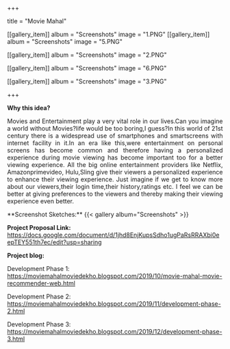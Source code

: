 +++


title = "Movie Mahal"


[[gallery_item]]
album = "Screenshots"
image = "1.PNG"
[[gallery_item]]
album = "Screenshots"
image = "5.PNG"

[[gallery_item]]
album = "Screenshots"
image = "2.PNG"

[[gallery_item]]
album = "Screenshots"
image = "6.PNG"

[[gallery_item]]
album = "Screenshots"
image = "3.PNG"


+++

**Why this idea?**
<p align="justify">Movies and Entertainment play a very vital role in our lives.Can you imagine a world without Movies?life would be too boring,I guess?In this world of 21st century there is a widespread use of smartphones and smartscreens with internet facility in it.In an era like this,were entertainment on personal screens has become common and therefore having a personalized experience during movie viewing has become important too for a better viewing experience. All the big online entertainment providers like Netflix, Amazonprimevideo, Hulu,Sling give their viewers a personalized experience to enhance their viewing experience. Just imagine if we get to know more about our viewers,their login time,their history,ratings etc. I feel we can be better at giving preferences to the viewers and thereby making their viewing experience even better. 

</p>
**Screenshot Sketches:**
{{< gallery album="Screenshots" >}}

**Project Proposal Link:**
https://docs.google.com/document/d/1jhd8EnjKupsSdho1ugPaRsRRAXbi0eepTEY551th7ec/edit?usp=sharing

**Project blog:**


Development Phase 1:
https://moviemahalmoviedekho.blogspot.com/2019/10/movie-mahal-movie-recommender-web.html

Development Phase 2:
https://moviemahalmoviedekho.blogspot.com/2019/11/development-phase-2.html

Development Phase 3:
https://moviemahalmoviedekho.blogspot.com/2019/12/development-phase-3.html
